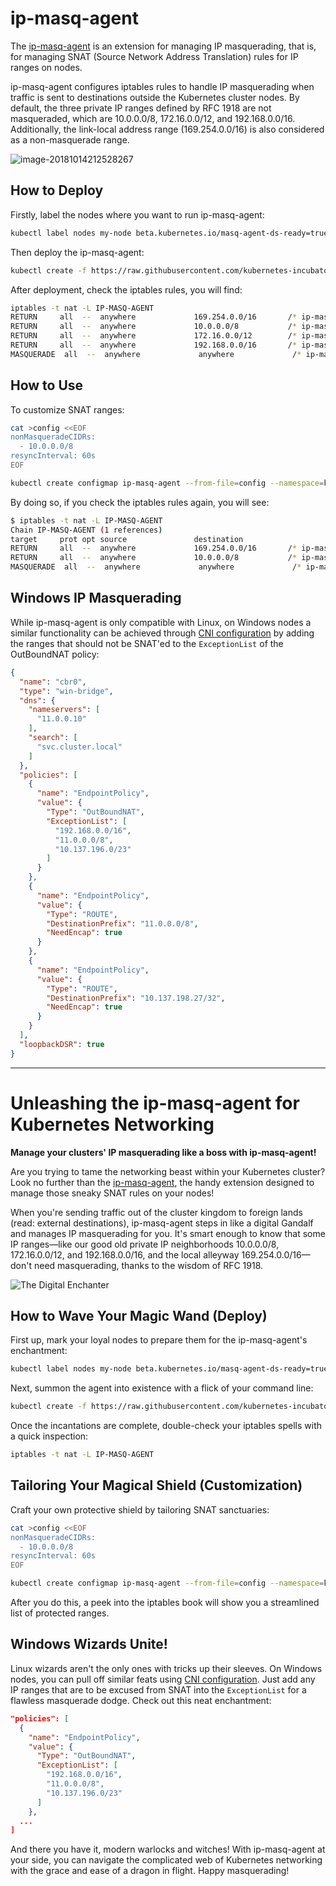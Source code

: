 # ip-masq-agent

The [ip-masq-agent](https://github.com/kubernetes-incubator/ip-masq-agent) is an extension for managing IP masquerading, that is, for managing SNAT (Source Network Address Translation) rules for IP ranges on nodes.

ip-masq-agent configures iptables rules to handle IP masquerading when traffic is sent to destinations outside the Kubernetes cluster nodes. By default, the three private IP ranges defined by RFC 1918 are not masqueraded, which are 10.0.0.0/8, 172.16.0.0/12, and 192.168.0.0/16. Additionally, the link-local address range (169.254.0.0/16) is also considered as a non-masquerade range.

![image-20181014212528267](../../.gitbook/assets/image-20181014212528267%20%282%29.png)

## How to Deploy

Firstly, label the nodes where you want to run ip-masq-agent:

```bash
kubectl label nodes my-node beta.kubernetes.io/masq-agent-ds-ready=true
```

Then deploy the ip-masq-agent:

```bash
kubectl create -f https://raw.githubusercontent.com/kubernetes-incubator/ip-masq-agent/master/ip-masq-agent.yaml
```

After deployment, check the iptables rules, you will find:

```bash
iptables -t nat -L IP-MASQ-AGENT
RETURN     all  --  anywhere             169.254.0.0/16       /* ip-masq-agent: cluster-local traffic should not be subject to MASQUERADE */ ADDRTYPE match dst-type !LOCAL
RETURN     all  --  anywhere             10.0.0.0/8           /* ip-masq-agent: cluster-local traffic should not be subject to MASQUERADE */ ADDRTYPE match dst-type !LOCAL
RETURN     all  --  anywhere             172.16.0.0/12        /* ip-masq-agent: cluster-local traffic should not be subject to MASQUERADE */ ADDRTYPE match dst-type !LOCAL
RETURN     all  --  anywhere             192.168.0.0/16       /* ip-masq-agent: cluster-local traffic should not be subject to MASQUERADE */ ADDRTYPE match dst-type !LOCAL
MASQUERADE  all  --  anywhere             anywhere             /* ip-masq-agent: outbound traffic should be subject to MASQUERADE (this match must come after cluster-local CIDR matches) */ ADDRTYPE match dst-type !LOCAL
```

## How to Use

To customize SNAT ranges:

```bash
cat >config <<EOF
nonMasqueradeCIDRs:
  - 10.0.0.0/8
resyncInterval: 60s
EOF

kubectl create configmap ip-masq-agent --from-file=config --namespace=kube-system
```

By doing so, if you check the iptables rules again, you will see:

```bash
$ iptables -t nat -L IP-MASQ-AGENT
Chain IP-MASQ-AGENT (1 references)
target     prot opt source               destination         
RETURN     all  --  anywhere             169.254.0.0/16       /* ip-masq-agent: cluster-local traffic should not be subject to MASQUERADE */ ADDRTYPE match dst-type !LOCAL
RETURN     all  --  anywhere             10.0.0.0/8           /* ip-masq-agent: cluster-local
MASQUERADE  all  --  anywhere             anywhere             /* ip-masq-agent: outbound traffic should be subject to MASQUERADE (this match must come after cluster-local CIDR matches) */ ADDRTYPE match dst-type !LOCAL
```

## Windows IP Masquerading

While ip-masq-agent is only compatible with Linux, on Windows nodes a similar functionality can be achieved through [CNI configuration](https://github.com/containernetworking/plugins/blob/master/plugins/main/windows/win-bridge/sample-v1.conf) by adding the ranges that should not be SNAT'ed to the `ExceptionList` of the OutBoundNAT policy:

```json
{
  "name": "cbr0",
  "type": "win-bridge",
  "dns": {
    "nameservers": [
      "11.0.0.10"
    ],
    "search": [
      "svc.cluster.local"
    ]
  },
  "policies": [
    {
      "name": "EndpointPolicy",
      "value": {
        "Type": "OutBoundNAT",
        "ExceptionList": [
          "192.168.0.0/16",
          "11.0.0.0/8",
          "10.137.196.0/23"
        ]
      }
    },
    {
      "name": "EndpointPolicy",
      "value": {
        "Type": "ROUTE",
        "DestinationPrefix": "11.0.0.0/8",
        "NeedEncap": true
      }
    },
    {
      "name": "EndpointPolicy",
      "value": {
        "Type": "ROUTE",
        "DestinationPrefix": "10.137.198.27/32",
        "NeedEncap": true
      }
    }
  ],
  "loopbackDSR": true
}
```

--- 

# Unleashing the ip-masq-agent for Kubernetes Networking

**Manage your clusters' IP masquerading like a boss with ip-masq-agent!**

Are you trying to tame the networking beast within your Kubernetes cluster? Look no further than the [ip-masq-agent](https://github.com/kubernetes-incubator/ip-masq-agent), the handy extension designed to manage those sneaky SNAT rules on your nodes!

When you're sending traffic out of the cluster kingdom to foreign lands (read: external destinations), ip-masq-agent steps in like a digital Gandalf and manages IP masquerading for you. It's smart enough to know that some IP ranges—like our good old private IP neighborhoods 10.0.0.0/8, 172.16.0.0/12, and 192.168.0.0/16, and the local alleyway 169.254.0.0/16—don't need masquerading, thanks to the wisdom of RFC 1918.

![The Digital Enchanter](../../.gitbook/assets/image-20181014212528267%20%282%29.png)

## How to Wave Your Magic Wand (Deploy)

First up, mark your loyal nodes to prepare them for the ip-masq-agent's enchantment:

```bash
kubectl label nodes my-node beta.kubernetes.io/masq-agent-ds-ready=true
```

Next, summon the agent into existence with a flick of your command line:

```bash
kubectl create -f https://raw.githubusercontent.com/kubernetes-incubator/ip-masq-agent/master/ip-masq-agent.yaml
```

Once the incantations are complete, double-check your iptables spells with a quick inspection:

```bash
iptables -t nat -L IP-MASQ-AGENT
```

## Tailoring Your Magical Shield (Customization)

Craft your own protective shield by tailoring SNAT sanctuaries:

```bash
cat >config <<EOF
nonMasqueradeCIDRs:
  - 10.0.0.0/8
resyncInterval: 60s
EOF

kubectl create configmap ip-masq-agent --from-file=config --namespace=kube-system
```

After you do this, a peek into the iptables book will show you a streamlined list of protected ranges.

## Windows Wizards Unite!

Linux wizards aren't the only ones with tricks up their sleeves. On Windows nodes, you can pull off similar feats using [CNI configuration](https://github.com/containernetworking/plugins/blob/master/plugins/main/windows/win-bridge/sample-v1.conf). Just add any IP ranges that are to be excused from SNAT into the `ExceptionList` for a flawless masquerade dodge. Check out this neat enchantment:

```json
"policies": [
  {
    "name": "EndpointPolicy",
    "value": {
      "Type": "OutBoundNAT",
      "ExceptionList": [
        "192.168.0.0/16",
        "11.0.0.0/8",
        "10.137.196.0/23"
      ]
    },
  ...
]
```

And there you have it, modern warlocks and witches! With ip-masq-agent at your side, you can navigate the complicated web of Kubernetes networking with the grace and ease of a dragon in flight. Happy masquerading!